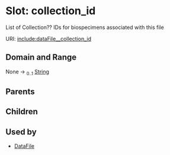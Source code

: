 
# Slot: collection_id


List of Collection?? IDs for biospecimens associated with this file

URI: [include:dataFile__collection_id](https://w3id.org/include/dataFile__collection_id)


## Domain and Range

None &#8594;  <sub>0..1</sub> [String](types/String.md)

## Parents


## Children


## Used by

 * [DataFile](DataFile.md)
